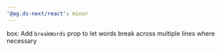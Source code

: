 ```yaml
---
'@ag.ds-next/react': minor
---
```


box: Add `breakWords` prop to let words break across multiple lines where necessary
